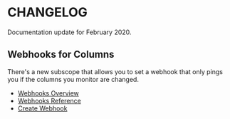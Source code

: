 # CHANGELOG

Documentation update for February 2020.

## Webhooks for Columns

There's a new subscope that allows you to set a webhook that only pings you if the columns you monitor are changed.

* [Webhooks Overview](https://smartsheet-platform.github.io/api-docs/#webhooks)
* [Webhooks Reference](https://smartsheet-platform.github.io/api-docs/#webhooks-reference)
* [Create Webhook](https://smartsheet-platform.github.io/api-docs/#create-webhook)